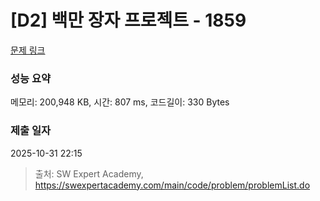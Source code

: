 # [D2] 백만 장자 프로젝트 - 1859 

[문제 링크](https://swexpertacademy.com/main/code/problem/problemDetail.do?contestProbId=AV5LrsUaDxcDFAXc) 

### 성능 요약

메모리: 200,948 KB, 시간: 807 ms, 코드길이: 330 Bytes

### 제출 일자

2025-10-31 22:15



> 출처: SW Expert Academy, https://swexpertacademy.com/main/code/problem/problemList.do